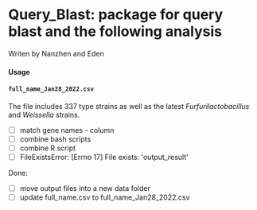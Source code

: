 # Query_Blast: package for query blast and the following analysis 

Writen by Nanzhen and Eden

#### Usage


#### `full_name_Jan28_2022.csv`
 The file includes 337 type strains as well as the latest *Furfurilactobacillus* and *Weissella* strains.



- [ ] match gene names - column
- [ ] combine bash scripts
- [ ] combine R script
- [ ] FileExistsError: [Errno 17] File exists: 'output_result'

Done:
- [ ] move output files into a new data folder
- [ ] update full_name.csv to full_name_Jan28_2022.csv
